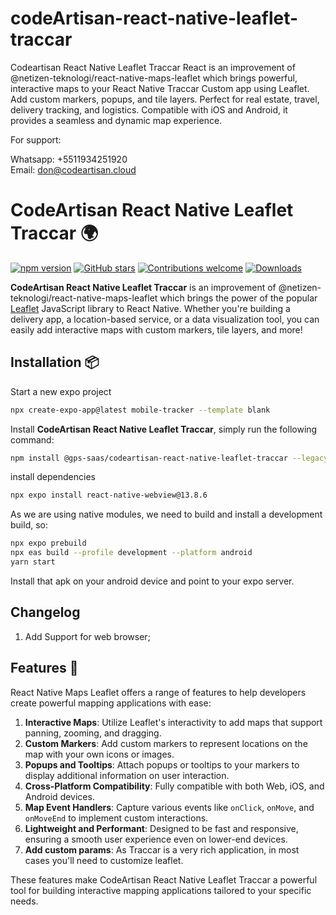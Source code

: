 # codeArtisan-react-native-leaflet-traccar
Codeartisan React Native Leaflet Traccar React is an improvement of @netizen-teknologi/react-native-maps-leaflet which brings powerful, interactive maps to your React Native Traccar Custom app using Leaflet. Add custom markers, popups, and tile layers. Perfect for real estate, travel, delivery tracking, and logistics. Compatible with iOS and Android, it provides a seamless and dynamic map experience.

For support:

Whatsapp: +5511934251920 <br />
Email: don@codeartisan.cloud

# CodeArtisan React Native Leaflet Traccar 🌍


[![npm version](https://img.shields.io/npm/v/@netizen-teknologi/react-native-maps-leaflet)](https://www.npmjs.com/package/@gps-saas/codeartisan-react-native-leaflet-traccar)
[![GitHub stars](https://img.shields.io/github/stars/@netizen-teknologi/react-native-maps-leaflet)](https://github.com/gps-saas/codeartisan-react-native-leaflet-traccar/stargazers)
[![Contributions welcome](https://img.shields.io/badge/contributions-welcome-brightgreen.svg?style=flat)](https://github.com/gps-saas/codeartisan-react-native-leaflet-traccar/issues)
[![Downloads](https://img.shields.io/npm/dt/@netizen-teknologi/react-native-maps-leaflet.svg)](https://www.npmjs.com/package/@gps-saas/codeartisan-react-native-leaflet-traccar)


**CodeArtisan React Native Leaflet Traccar** is an improvement of @netizen-teknologi/react-native-maps-leaflet which brings the power of the popular [Leaflet](https://leafletjs.com/) JavaScript library to React Native. Whether you're building a delivery app, a location-based service, or a data visualization tool, you can easily add interactive maps with custom markers, tile layers, and more!

## Installation 📦

Start a new expo project

```bash
npx create-expo-app@latest mobile-tracker --template blank 
```

Install **CodeArtisan React Native Leaflet Traccar**, simply run the following command:

```bash
npm install @gps-saas/codeartisan-react-native-leaflet-traccar --legacy-peer-deps 
```

install dependencies

```bash
npx expo install react-native-webview@13.8.6
```

As we are using native modules, we need to build and install a development build, so:

```bash
npx expo prebuild
npx eas build --profile development --platform android
yarn start
```

Install that apk on your android device and point to your expo server.

## Changelog
1. Add Support for web browser;

## Features 🎯

React Native Maps Leaflet offers a range of features to help developers create powerful mapping applications with ease:

1. **Interactive Maps**: Utilize Leaflet's interactivity to add maps that support panning, zooming, and dragging.
2. **Custom Markers**: Add custom markers to represent locations on the map with your own icons or images.
3. **Popups and Tooltips**: Attach popups or tooltips to your markers to display additional information on user interaction.
4. **Cross-Platform Compatibility**: Fully compatible with both Web, iOS, and Android devices.
5. **Map Event Handlers**: Capture various events like `onClick`, `onMove`, and `onMoveEnd` to implement custom interactions.
6. **Lightweight and Performant**: Designed to be fast and responsive, ensuring a smooth user experience even on lower-end devices.
7. **Add custom params**: As Traccar is a very rich application, in most cases you'll need to customize leaflet.

These features make CodeArtisan React Native Leaflet Traccar a powerful tool for building interactive mapping applications tailored to your specific needs.

